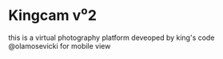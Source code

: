 # Kingcam v⁰2
this is a virtual photography platform
deveoped by king's code @olamosevicki 
for mobile view 
